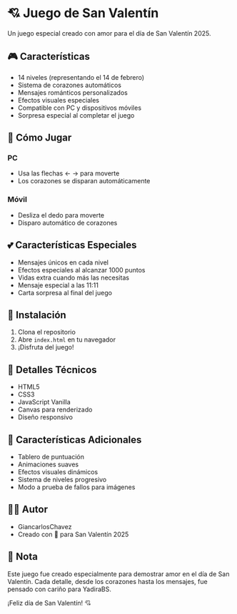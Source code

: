 # 💘 Juego de San Valentín

Un juego especial creado con amor para el día de San Valentín 2025.

## 🎮 Características

- 14 niveles (representando el 14 de febrero)
- Sistema de corazones automáticos
- Mensajes románticos personalizados
- Efectos visuales especiales
- Compatible con PC y dispositivos móviles
- Sorpresa especial al completar el juego

## 🎯 Cómo Jugar

### PC
- Usa las flechas ← → para moverte
- Los corazones se disparan automáticamente

### Móvil
- Desliza el dedo para moverte
- Disparo automático de corazones

## 💕 Características Especiales

- Mensajes únicos en cada nivel
- Efectos especiales al alcanzar 1000 puntos
- Vidas extra cuando más las necesitas
- Mensaje especial a las 11:11
- Carta sorpresa al final del juego

## 🚀 Instalación

1. Clona el repositorio
2. Abre `index.html` en tu navegador
3. ¡Disfruta del juego!

## 💝 Detalles Técnicos

- HTML5
- CSS3
- JavaScript Vanilla
- Canvas para renderizado
- Diseño responsivo

## 🌟 Características Adicionales

- Tablero de puntuación
- Animaciones suaves
- Efectos visuales dinámicos
- Sistema de niveles progresivo
- Modo a prueba de fallos para imágenes

## 👨‍💻 Autor

- GiancarlosChavez
- Creado con 💖 para San Valentín 2025

## 📝 Nota

Este juego fue creado especialmente para demostrar amor en el día de San Valentín. Cada detalle, desde los corazones hasta los mensajes, fue pensado con cariño para YadiraBS.

¡Feliz día de San Valentín! 💘
